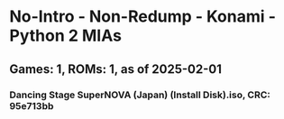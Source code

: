 # No-Intro - Non-Redump - Konami - Python 2 MIAs
## Games: 1, ROMs: 1, as of 2025-02-01
### Dancing Stage SuperNOVA (Japan) (Install Disk).iso, CRC: 95e713bb
